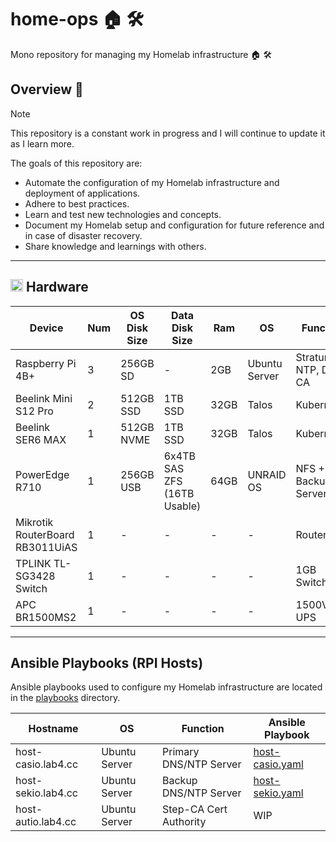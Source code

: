 # home-ops 🏠 🛠

Mono repository for managing my Homelab infrastructure 🏠 🛠

## Overview 📝

> [!NOTE]
> This repository is a constant work in progress and I will continue to update it as I learn more.

The goals of this repository are:

- Automate the configuration of my Homelab infrastructure and deployment of applications.
- Adhere to best practices.
- Learn and test new technologies and concepts.
- Document my Homelab setup and configuration for future reference and in case of disaster recovery.
- Share knowledge and learnings with others.

---

## <img src="https://fonts.gstatic.com/s/e/notoemoji/latest/2699_fe0f/512.gif" alt="⚙" width="20" height="20"> Hardware

| Device                          | Num | OS Disk Size | Data Disk Size                  | Ram  | OS            | Function                |
|---------------------------------|-----|--------------|---------------------------------|------|---------------|-------------------------|
| Raspberry Pi 4B+                | 3   | 256GB SD     | -                               | 2GB  | Ubuntu Server | Stratum 1 NTP, DNS, CA  |
| Beelink Mini S12 Pro            | 2   | 512GB SSD    | 1TB SSD                         | 32GB | Talos         | Kubernetes              |
| Beelink SER6 MAX                | 1   | 512GB NVME   | 1TB SSD                         | 32GB | Talos         | Kubernetes              |
| PowerEdge R710                  | 1   | 256GB USB    | 6x4TB SAS ZFS (16TB Usable)     | 64GB | UNRAID OS     | NFS + Backup Server     |
| Mikrotik RouterBoard RB3011UiAS | 1   | -            | -                               | -    | -             | Router                  |
| TPLINK TL-SG3428 Switch         | 1   | -            | -                               | -    | -             | 1GB Switch              |
| APC BR1500MS2                   | 1   | -            | -                               | -    | -             | 1500VA UPS              |

---

## Ansible Playbooks (RPI Hosts)

Ansible playbooks used to configure my Homelab infrastructure are located in the [playbooks](playbooks) directory.

| Hostname                        | OS            | Function                | Ansible Playbook                             |
|---------------------------------|---------------|-------------------------|----------------------------------------------|
| host-casio.lab4.cc              | Ubuntu Server | Primary DNS/NTP Server  | [host-casio.yaml](playbooks/host-casio.yaml) |
| host-sekio.lab4.cc              | Ubuntu Server | Backup DNS/NTP Server   | [host-sekio.yaml](playbooks/host-sekio.yaml) |
| host-autio.lab4.cc              | Ubuntu Server | Step-CA Cert Authority  | WIP                                          |
